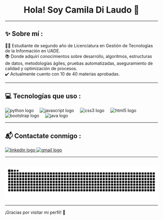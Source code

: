 <h1 align="center">Hola! Soy Camila Di Laudo 👋</h1>

---

<h2 align="left">✨ Sobre mí :</h2>

<p align="left">
  👩‍💻 Estudiante de segundo año de Licenciatura en Gestión de Tecnologías de la Información en UADE.<br/>
  📚 Donde adquirí conocimientos sobre desarrollo, algoritmos, estructuras de datos, metodologías ágiles, pruebas automatizadas, aseguramiento de calidad y optimización de procesos.<br/>
  ✔️ Actualmente cuento con 10 de 40 materias aprobadas.
</p>

---

<h2 align="left">💻 Tecnologías que uso :</h2>

<div align="left">
  <img src="https://img.shields.io/badge/Python-3776AB?logo=python&logoColor=white&style=for-the-badge" height="40" alt="python logo" />
  <img width="12" />
  <img src="https://img.shields.io/badge/JavaScript-F7DF1E?logo=javascript&logoColor=black&style=for-the-badge" height="40" alt="javascript logo" />
  <img width="12" />
  <img src="https://img.shields.io/badge/CSS3-1572B6?logo=css3&logoColor=white&style=for-the-badge" height="40" alt="css3 logo" />
  <img width="12" />
  <img src="https://img.shields.io/badge/HTML5-E34F26?logo=html5&logoColor=white&style=for-the-badge" height="40" alt="html5 logo" />
  <img width="12" />
  <img src="https://img.shields.io/badge/Bootstrap-7952B3?logo=bootstrap&logoColor=white&style=for-the-badge" height="40" alt="bootstrap logo" />
  <img width="12" />
  <img src="https://cdn.jsdelivr.net/gh/devicons/devicon/icons/java/java-original.svg" height="40" alt="java logo" />
</div>

---

<h2 align="left">📬 Contactate conmigo :</h2>

<div align="left">
  <a href="https://www.linkedin.com/in/dilaudocamila" target="_blank">
    <img src="https://raw.githubusercontent.com/maurodesouza/profile-readme-generator/master/src/assets/icons/social/linkedin/default.svg" width="52" height="40" alt="linkedin logo" />
  </a>
  <a href="mailto:camiladilaudo@icloud.com" target="_blank">
    <img src="https://raw.githubusercontent.com/maurodesouza/profile-readme-generator/master/src/assets/icons/social/gmail/default.svg" width="52" height="40" alt="gmail logo" />
  </a>
</div>

---

<br/>

<img src="https://raw.githubusercontent.com/camidilaudo/camidilaudo/output/snake.svg" alt="Snake animation" />

---

<p align="left">¡Gracias por visitar mi perfil! 💖</p>
